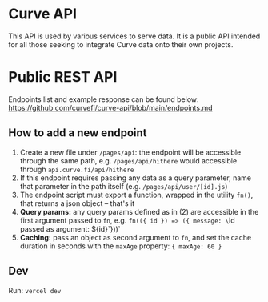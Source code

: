 # Curve API

This API is used by various services to serve data. It is a public API intended for all those seeking to integrate Curve data onto their own projects.

# Public REST API

Endpoints list and example response can be found below: 
https://github.com/curvefi/curve-api/blob/main/endpoints.md

## How to add a new endpoint

1. Create a new file under `/pages/api`: the endpoint will be accessible through the same path, e.g. `/pages/api/hithere` would accessible through `api.curve.fi/api/hithere`
2. If this endpoint requires passing any data as a query parameter, name that parameter in the path itself (e.g. `/pages/api/user/[id].js`)
3. The endpoint script must export a function, wrapped in the utility `fn()`, that returns a json object – that's it
4. **Query params:** any query params defined as in (2) are accessible in the first argument passed to `fn`, e.g. `fn(({ id }) => ({ message: \`Id passed as argument: ${id}\`}))`
5. **Caching:** pass an object as second argument to `fn`, and set the cache duration in seconds with the `maxAge` property: `{ maxAge: 60 }`

## Dev

Run: `vercel dev`
